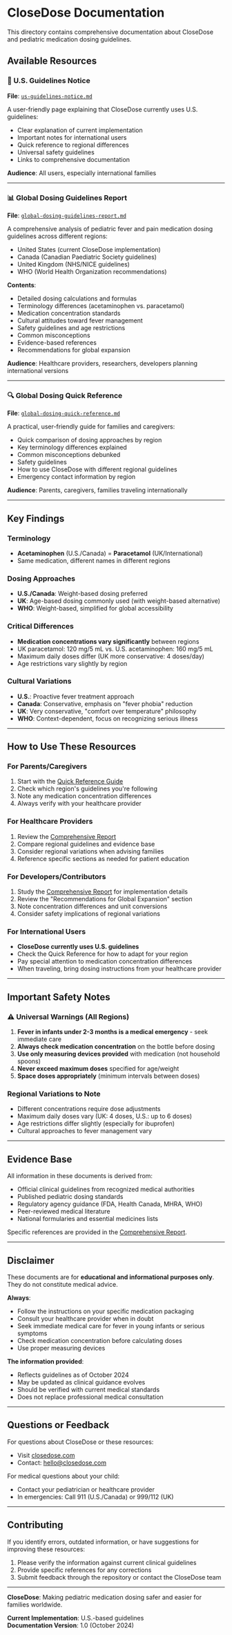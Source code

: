 # CloseDose Documentation

This directory contains comprehensive documentation about CloseDose and pediatric medication dosing guidelines.

## Available Resources

### 🏥 U.S. Guidelines Notice
**File**: [`us-guidelines-notice.md`](us-guidelines-notice.md)

A user-friendly page explaining that CloseDose currently uses U.S. guidelines:
- Clear explanation of current implementation
- Important notes for international users
- Quick reference to regional differences
- Universal safety guidelines
- Links to comprehensive documentation

**Audience**: All users, especially international families

---

### 📊 Global Dosing Guidelines Report
**File**: [`global-dosing-guidelines-report.md`](global-dosing-guidelines-report.md)

A comprehensive analysis of pediatric fever and pain medication dosing guidelines across different regions:
- United States (current CloseDose implementation)
- Canada (Canadian Paediatric Society guidelines)
- United Kingdom (NHS/NICE guidelines)
- WHO (World Health Organization recommendations)

**Contents**:
- Detailed dosing calculations and formulas
- Terminology differences (acetaminophen vs. paracetamol)
- Medication concentration standards
- Cultural attitudes toward fever management
- Safety guidelines and age restrictions
- Common misconceptions
- Evidence-based references
- Recommendations for global expansion

**Audience**: Healthcare providers, researchers, developers planning international versions

---

### 🔍 Global Dosing Quick Reference
**File**: [`global-dosing-quick-reference.md`](global-dosing-quick-reference.md)

A practical, user-friendly guide for families and caregivers:
- Quick comparison of dosing approaches by region
- Key terminology differences explained
- Common misconceptions debunked
- Safety guidelines
- How to use CloseDose with different regional guidelines
- Emergency contact information by region

**Audience**: Parents, caregivers, families traveling internationally

---

## Key Findings

### Terminology
- **Acetaminophen** (U.S./Canada) = **Paracetamol** (UK/International)
- Same medication, different names in different regions

### Dosing Approaches
- **U.S./Canada**: Weight-based dosing preferred
- **UK**: Age-based dosing commonly used (with weight-based alternative)
- **WHO**: Weight-based, simplified for global accessibility

### Critical Differences
- **Medication concentrations vary significantly** between regions
- UK paracetamol: 120 mg/5 mL vs. U.S. acetaminophen: 160 mg/5 mL
- Maximum daily doses differ (UK more conservative: 4 doses/day)
- Age restrictions vary slightly by region

### Cultural Variations
- **U.S.**: Proactive fever treatment approach
- **Canada**: Conservative, emphasis on "fever phobia" reduction
- **UK**: Very conservative, "comfort over temperature" philosophy
- **WHO**: Context-dependent, focus on recognizing serious illness

---

## How to Use These Resources

### For Parents/Caregivers
1. Start with the [Quick Reference Guide](global-dosing-quick-reference.md)
2. Check which region's guidelines you're following
3. Note any medication concentration differences
4. Always verify with your healthcare provider

### For Healthcare Providers
1. Review the [Comprehensive Report](global-dosing-guidelines-report.md)
2. Compare regional guidelines and evidence base
3. Consider regional variations when advising families
4. Reference specific sections as needed for patient education

### For Developers/Contributors
1. Study the [Comprehensive Report](global-dosing-guidelines-report.md) for implementation details
2. Review the "Recommendations for Global Expansion" section
3. Note concentration differences and unit conversions
4. Consider safety implications of regional variations

### For International Users
- **CloseDose currently uses U.S. guidelines**
- Check the Quick Reference for how to adapt for your region
- Pay special attention to medication concentration differences
- When traveling, bring dosing instructions from your healthcare provider

---

## Important Safety Notes

### ⚠️ Universal Warnings (All Regions)
1. **Fever in infants under 2-3 months is a medical emergency** - seek immediate care
2. **Always check medication concentration** on the bottle before dosing
3. **Use only measuring devices provided** with medication (not household spoons)
4. **Never exceed maximum doses** specified for age/weight
5. **Space doses appropriately** (minimum intervals between doses)

### Regional Variations to Note
- Different concentrations require dose adjustments
- Maximum daily doses vary (UK: 4 doses, U.S.: up to 6 doses)
- Age restrictions differ slightly (especially for ibuprofen)
- Cultural approaches to fever management vary

---

## Evidence Base

All information in these documents is derived from:
- Official clinical guidelines from recognized medical authorities
- Published pediatric dosing standards
- Regulatory agency guidance (FDA, Health Canada, MHRA, WHO)
- Peer-reviewed medical literature
- National formularies and essential medicines lists

Specific references are provided in the [Comprehensive Report](global-dosing-guidelines-report.md).

---

## Disclaimer

These documents are for **educational and informational purposes only**. They do not constitute medical advice.

**Always**:
- Follow the instructions on your specific medication packaging
- Consult your healthcare provider when in doubt
- Seek immediate medical care for fever in young infants or serious symptoms
- Check medication concentration before calculating doses
- Use proper measuring devices

**The information provided**:
- Reflects guidelines as of October 2024
- May be updated as clinical guidance evolves
- Should be verified with current medical standards
- Does not replace professional medical consultation

---

## Questions or Feedback

For questions about CloseDose or these resources:
- Visit [closedose.com](https://closedose.com)
- Contact: hello@closedose.com

For medical questions about your child:
- Contact your pediatrician or healthcare provider
- In emergencies: Call 911 (U.S./Canada) or 999/112 (UK)

---

## Contributing

If you identify errors, outdated information, or have suggestions for improving these resources:
1. Please verify the information against current clinical guidelines
2. Provide specific references for any corrections
3. Submit feedback through the repository or contact the CloseDose team

---

**CloseDose**: Making pediatric medication dosing safer and easier for families worldwide.

**Current Implementation**: U.S.-based guidelines  
**Documentation Version**: 1.0 (October 2024)
